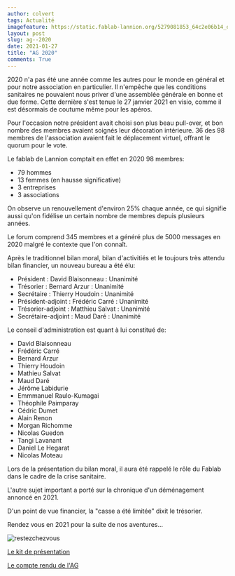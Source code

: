 ```yaml
---
author: colvert
tags: Actualité
imagefeature: https://static.fablab-lannion.org/5279081853_64c2e06b14_o1-300x234.jpg
layout: post
slug: ag--2020
date: 2021-01-27
title: "AG 2020"
comments: True
---
```


2020 n'a pas été une année comme les autres pour le monde en général et pour
notre association en particulier.
Il n'empêche que les conditions sanitaires ne pouvaient nous
priver d'une assemblée générale en bonne et due forme.
Cette dernière s'est tenue le 27 janvier 2021 en visio, comme il est désormais
de coutume même pour les apéros.

Pour l'occasion notre président avait choisi son plus beau pull-over, et bon
nombre des membres avaient soignés leur décoration intérieure.
36 des 98 membres de l'association avaient fait le déplacement virtuel, offrant
le quorum pour le vote.

Le fablab de Lannion comptait en effet en 2020 98 membres:
- 79 hommes
- 13 femmes (en hausse significative)
- 3 entreprises
- 3 associations

On observe un renouvellement d'environ 25% chaque année, ce qui signifie aussi
qu'on fidélise un certain nombre de membres depuis plusieurs années.

Le forum comprend 345 membres et a généré plus de 5000 messages en 2020 malgré
le contexte que l'on connaît.

Après le traditionnel bilan moral, bilan d'activitiés et le toujours très attendu
bilan financier, un nouveau bureau a été élu:

- Président : David Blaisonneau : Unanimité
- Trésorier  : Bernard Arzur : Unanimité
- Secrétaire : Thierry Houdoin : Unanimité
- Président-adjoint : Frédéric Carré : Unanimité
- Trésorier-adjoint : Matthieu Salvat : Unanimité
- Secrétaire-adjoint : Maud Daré : Unanimité

Le conseil d'administration est quant à lui constitué de:

- David Blaisonneau
- Frédéric Carré
- Bernard Arzur
- Thierry Houdoin
- Mathieu Salvat
- Maud Daré
- Jérôme Labidurie
- Emmmanuel Raulo-Kumagai
- Théophile Paimparay
- Cédric Dumet
- Alain Renon
- Morgan Richomme
- Nicolas Guedon
- Tangi Lavanant
- Daniel Le Hegarat
- Nicolas Moteau

Lors de la présentation du bilan moral, il aura été rappelé le rôle du Fablab
dans le cadre de la crise sanitaire.

L'autre sujet important a porté sur la chronique d'un déménagement annoncé en
2021.

D'un point de vue financier, la "casse a été limitée" dixit le trésorier.

Rendez vous en 2021 pour la suite de nos aventures...

![restezchezvous](http://www.fablab-lannion.org/images/posts/AG202.jpg)

[Le kit de présentation](http://static.fablab-lannion.org/Com-master/AG2020/#/)

[Le compte rendu de l'AG](https://wiki.fablab-lannion.org/index.php?title=Compte_Rendu_AG_2020)
